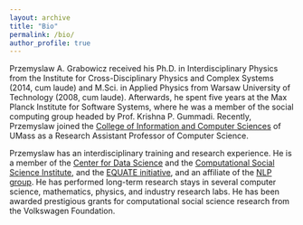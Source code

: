 ```yaml
---
layout: archive
title: "Bio"
permalink: /bio/
author_profile: true
---
```



Przemyslaw A. Grabowicz received his Ph.D. in Interdisciplinary Physics from the Institute for Cross-Disciplinary Physics and Complex Systems (2014, cum laude) and M.Sci. in Applied Physics from Warsaw University of Technology (2008, cum laude). Afterwards, he spent five years at the Max Planck Institute for Software Systems, where he was a member of the social computing group headed by Prof. Krishna P. Gummadi. Recently, Przemyslaw joined the [College of Information and Computer Sciences](https://www.cics.umass.edu/) of UMass as a Research Assistant Professor of Computer Science.

Przemyslaw has an interdisciplinary training and research experience. He is a member of the [Center for Data Science](http://ds.cs.umass.edu/) and the [Computational Social Science Institute](http://www.cssi.umass.edu/people.html), and the [EQUATE initiative](https://groups.cs.umass.edu/equate/), and an affiliate of the [NLP group](https://nlp.cs.umass.edu/). He has performed long-term research stays in several computer science, mathematics, physics, and industry research labs. He has been awarded prestigious grants for  computational social science research from the Volkswagen Foundation.
